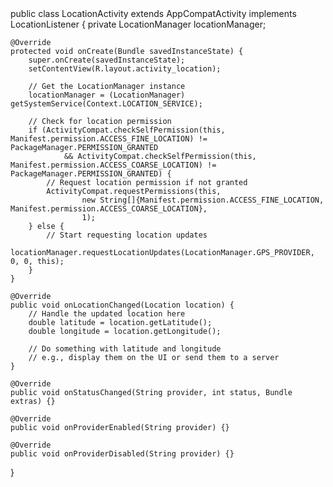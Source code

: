 <uses-permission android:name="android.permission.ACCESS_FINE_LOCATION" />
<uses-permission android:name="android.permission.ACCESS_COARSE_LOCATION" /
import android.Manifest;
import android.content.Context;
import android.content.pm.PackageManager;
import android.location.Location;
import android.location.LocationListener;
import android.location.LocationManager;
import android.os.Bundle;
import androidx.appcompat.app.AppCompatActivity;
import androidx.core.app.ActivityCompat;

public class LocationActivity extends AppCompatActivity implements LocationListener {
    private LocationManager locationManager;

    @Override
    protected void onCreate(Bundle savedInstanceState) {
        super.onCreate(savedInstanceState);
        setContentView(R.layout.activity_location);

        // Get the LocationManager instance
        locationManager = (LocationManager) getSystemService(Context.LOCATION_SERVICE);

        // Check for location permission
        if (ActivityCompat.checkSelfPermission(this, Manifest.permission.ACCESS_FINE_LOCATION) != PackageManager.PERMISSION_GRANTED
                && ActivityCompat.checkSelfPermission(this, Manifest.permission.ACCESS_COARSE_LOCATION) != PackageManager.PERMISSION_GRANTED) {
            // Request location permission if not granted
            ActivityCompat.requestPermissions(this,
                    new String[]{Manifest.permission.ACCESS_FINE_LOCATION, Manifest.permission.ACCESS_COARSE_LOCATION},
                    1);
        } else {
            // Start requesting location updates
            locationManager.requestLocationUpdates(LocationManager.GPS_PROVIDER, 0, 0, this);
        }
    }

    @Override
    public void onLocationChanged(Location location) {
        // Handle the updated location here
        double latitude = location.getLatitude();
        double longitude = location.getLongitude();

        // Do something with latitude and longitude
        // e.g., display them on the UI or send them to a server
    }

    @Override
    public void onStatusChanged(String provider, int status, Bundle extras) {}

    @Override
    public void onProviderEnabled(String provider) {}

    @Override
    public void onProviderDisabled(String provider) {}
}
